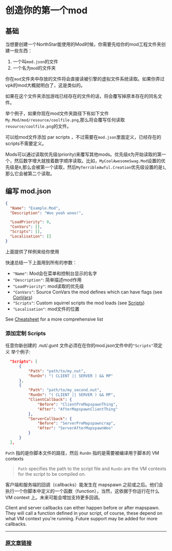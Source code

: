 <!--
 * @Author: HK560
 * @Date: 2021-12-27 18:29:16
 * @LastEditTime: 2021-12-27 19:28:01
 * @LastEditors: HK560
 * @Description: 
 * @FilePath: \NorthStarCN_WIKI\Doc\howToPackMod.md
-->
# 创造你的第一个mod

## 基础
<!-- When creating a mod with Northstar the most basic things to start off with are a workspace with:
 1. A file called `mod.json`
 2. and a folder named `mod` -->

当想要创建一个NorthStar能使用的Mod时候，你需要先给你的mod工程文件夹创建一些东西：
1. 一个叫`mod.json`的文件
2. 一个名为`mod`的文件夹

你在`mod`文件夹中存放的文件将会直接读被引擎的虚拟文件系统读取。如果你弄过vpk的mod大概就明白了，这是类似的。
<!-- The files you put inside the `mod` folder are loaded directly into the virtual file system of the engine (similar to how VPK modding is if you've done that). -->

如果在这个文件夹添加游戏已经存在的文件的话，将会覆写掉原本存在的同名文件。

举个例子，如果你现在mod文件夹路径下有如下文件`My.Mod/mod/resource/coolfile.png`,那么将会覆写任何读取`resource/coolfile.png`的文件。

可以给mod文件添加 par scripts ，不过需要在`mod.json`里面定义，已经存在的scripts不需要定义。

<!-- Adding pre-existing files here will overwrite any previous你 ones with the same name, such as `My.Mod/mod/resource/coolfile.png` would overwrite any file loaded `resource/coolfile.png`. New files can be added par scripts which require being defined in `mod.json`. Existing scripts do not need to be defined. -->

Mods可以通过读取优先级(priority)来覆写其他mods。优先级`0`为开始读取的第一个，然后数字增大就按着数字顺序读取。比如，`MyCoolAwesomeSwag.Mod`设置的优先级是`0`,那么会被第一个读取，然后`MyTerribleAwful.Creation`优先级设置的是`1`,那么它会被第二个读取。

<!-- Mods can also overwrite files of other mods using a load priority. Priority starts at 0 for first loaded and each increment is loaded after. For example: MyCoolAwesomeSwag.Mod has a load priority of 0, which is loaded first, whilst MyTerribleAwful.Creation with a priority of 1 is loaded second. -->

## 编写 mod.json

```json
{
  "Name": "Example.Mod",
  "Description": "Woo yeah wooo!",

  "LoadPriority": 0,
  "ConVars": [],
  "Scripts": [],
  "Localisation": []
}
```

上面提供了样例来给你使用

快速总结一下上面用到所有的参数：
  - `"Name"`: Mod会在菜单和控制台显示的名字
  - `"Description"`: 简单描述mod作用
  - `"LoadPriority"`: mod读取的优先级
  - `"ConVars"`: Source ConVars the mod defines which can have flags (see [ConVars]())
  - `"Scripts"`: Custom squirrel scripts the mod loads (see [Scripts]())
  - `"Localisation"`: mod文件的位置
  
<!-- A quick summary of all the features shown:
  - `"Name"`: Name of the mod shown when loaded in console and in UI
  - `"Description"`: Quick description of the mod
  - `"LoadPriority"`: Priority mod should have on load
  - `"ConVars"`: Source ConVars the mod defines which can have flags (see [ConVars]())
  - `"Scripts"`: Custom squirrel scripts the mod loads (see [Scripts]())
  - `"Localisation"`: Location for mod's localisation files -->

See [Cheatsheet]() for a more comprehensive list

### 添加定制 Scripts
任意你新创建的 .nut/.gunt 文件必须在在你的mod.json文件中的`"Scripts"`项定义
举个例子:

<!-- Any new .nut/.gnut you create must be defined in the `"Scripts"` section of your mod file -->
```json
  "Scripts": [
      {
          "Path": "path/to/my.nut",
          "RunOn": "( CLIENT || SERVER ) && MP"
      },
      {
          "Path": "path/to/my_second.nut",
          "RunOn": "( CLIENT || SERVER ) && MP",
          "ClientCallback": {
              "Before": "ClientPreMapspawnThing",
              "After": "AfterMapspawnClientThing"
          },
          "ServerCallback": {
              "Before": "ServerPreMapspawncrap",
              "After": "ServerAfterMapspawnWoo"
          }
      }
  ],
```

`Path` 指的是你脚本文件的路径，然后 `RunOn` 指的是需要被编译用于脚本的 VM contexts

>`Path` specifies the path to the script file and `RunOn` are the VM contexts for the script to be compiled on.

客户端和服务端的回调（callbacks）能发生在 mapspawn 之前或之后。他们会执行一个你脚本中定义的一个函数（function），当然，这依据于你运行在什么 VM context 上。未来可能会增加支持更多回调。

Client and server callbacks can either happen before or after mapspawn. They will call a function defined in your script, of course, these depend on what VM context you're running. Future support may be added for more callbacks.

-------

### [原文章链接](https://gist.github.com/VITALISED/b585b882af91370caf4f2137d9fb927a)


